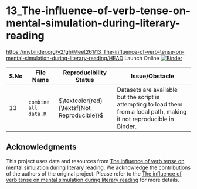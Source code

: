 # 13_The-influence-of-verb-tense-on-mental-simulation-during-literary-reading
https://mybinder.org/v2/gh/Meet261/13_The-influence-of-verb-tense-on-mental-simulation-during-literary-reading/HEAD
Launch Online [![Binder](https://mybinder.org/badge_logo.svg)](https://notebooks.gesis.org/binder/v2/gh/Meet261/13_The-influence-of-verb-tense-on-mental-simulation-during-literary-reading/HEAD)

| **S.No** | **File Name**                           | **Reproducibility Status** | **Issue/Obstacle**                                                                                                             |
|----------|-----------------------------------------|----------------------------|--------------------------------------------------------------------------------------------------------------------------------|
| 13       | `combine all data.R` | $\textcolor{red}{\textsf{Not Reproducible}}$ | Datasets are available but the script is attempting to load them from a local path, making it not reproducible in Binder. |

## Acknowledgments

This project uses data and resources from [The influence of verb tense on mental simulation during literary reading](https://osf.io/r4wg2/). We acknowledge the contributions of the authors of the original project. Please refer to the [The influence of verb tense on mental simulation during literary reading](https://osf.io/r4wg2/) for more details.


